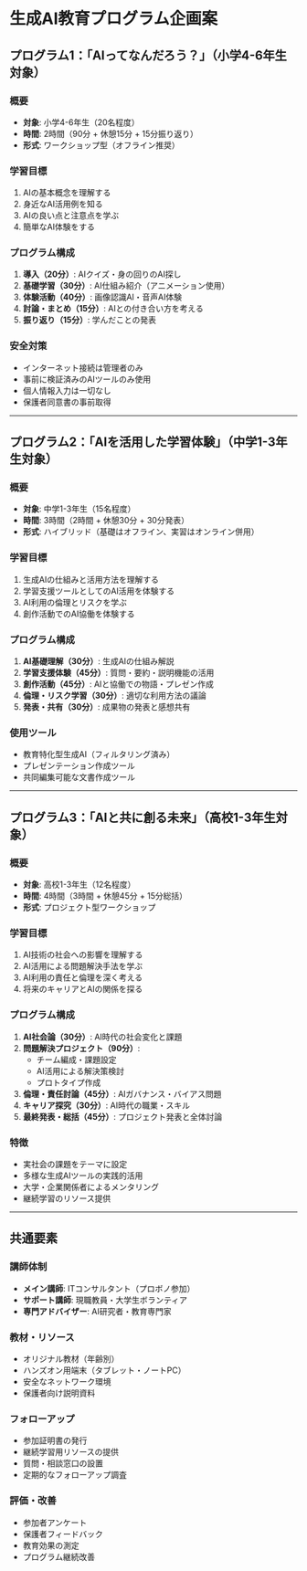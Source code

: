 # 生成AI教育プログラム企画案

## プログラム1：「AIってなんだろう？」（小学4-6年生対象）

### 概要
- **対象**: 小学4-6年生（20名程度）
- **時間**: 2時間（90分 + 休憩15分 + 15分振り返り）
- **形式**: ワークショップ型（オフライン推奨）

### 学習目標
1. AIの基本概念を理解する
2. 身近なAI活用例を知る
3. AIの良い点と注意点を学ぶ
4. 簡単なAI体験をする

### プログラム構成
1. **導入（20分）**: AIクイズ・身の回りのAI探し
2. **基礎学習（30分）**: AI仕組み紹介（アニメーション使用）
3. **体験活動（40分）**: 画像認識AI・音声AI体験
4. **討論・まとめ（15分）**: AIとの付き合い方を考える
5. **振り返り（15分）**: 学んだことの発表

### 安全対策
- インターネット接続は管理者のみ
- 事前に検証済みのAIツールのみ使用
- 個人情報入力は一切なし
- 保護者同意書の事前取得

---

## プログラム2：「AIを活用した学習体験」（中学1-3年生対象）

### 概要
- **対象**: 中学1-3年生（15名程度）
- **時間**: 3時間（2時間 + 休憩30分 + 30分発表）
- **形式**: ハイブリッド（基礎はオフライン、実習はオンライン併用）

### 学習目標
1. 生成AIの仕組みと活用方法を理解する
2. 学習支援ツールとしてのAI活用を体験する
3. AI利用の倫理とリスクを学ぶ
4. 創作活動でのAI協働を体験する

### プログラム構成
1. **AI基礎理解（30分）**: 生成AIの仕組み解説
2. **学習支援体験（45分）**: 質問・要約・説明機能の活用
3. **創作活動（45分）**: AIと協働での物語・プレゼン作成
4. **倫理・リスク学習（30分）**: 適切な利用方法の議論
5. **発表・共有（30分）**: 成果物の発表と感想共有

### 使用ツール
- 教育特化型生成AI（フィルタリング済み）
- プレゼンテーション作成ツール
- 共同編集可能な文書作成ツール

---

## プログラム3：「AIと共に創る未来」（高校1-3年生対象）

### 概要
- **対象**: 高校1-3年生（12名程度）
- **時間**: 4時間（3時間 + 休憩45分 + 15分総括）
- **形式**: プロジェクト型ワークショップ

### 学習目標
1. AI技術の社会への影響を理解する
2. AI活用による問題解決手法を学ぶ
3. AI利用の責任と倫理を深く考える
4. 将来のキャリアとAIの関係を探る

### プログラム構成
1. **AI社会論（30分）**: AI時代の社会変化と課題
2. **問題解決プロジェクト（90分）**: 
   - チーム編成・課題設定
   - AI活用による解決策検討
   - プロトタイプ作成
3. **倫理・責任討論（45分）**: AIガバナンス・バイアス問題
4. **キャリア探究（30分）**: AI時代の職業・スキル
5. **最終発表・総括（45分）**: プロジェクト発表と全体討論

### 特徴
- 実社会の課題をテーマに設定
- 多様な生成AIツールの実践的活用
- 大学・企業関係者によるメンタリング
- 継続学習のリソース提供

---

## 共通要素

### 講師体制
- **メイン講師**: ITコンサルタント（プロボノ参加）
- **サポート講師**: 現職教員・大学生ボランティア
- **専門アドバイザー**: AI研究者・教育専門家

### 教材・リソース
- オリジナル教材（年齢別）
- ハンズオン用端末（タブレット・ノートPC）
- 安全なネットワーク環境
- 保護者向け説明資料

### フォローアップ
- 参加証明書の発行
- 継続学習用リソースの提供
- 質問・相談窓口の設置
- 定期的なフォローアップ調査

### 評価・改善
- 参加者アンケート
- 保護者フィードバック
- 教育効果の測定
- プログラム継続改善